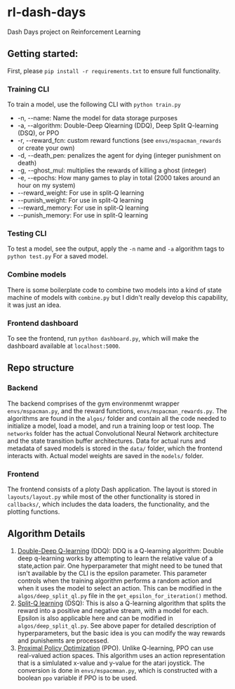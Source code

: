 # rl-dash-days
Dash Days project on Reinforcement Learning

## Getting started:
First, please `pip install -r requirements.txt` to ensure full functionality.

### Training CLI
To train a model, use the following CLI with `python train.py`
* -n, --name: Name the model for data storage purposes
* -a, --algorithm: Double-Deep Qlearning (DDQ), Deep Split Q-learning (DSQ), or PPO
* -r, --reward_fcn: custom reward functions (see `envs/mspacman_rewards` or create your own)
* -d, --death_pen: penalizes the agent for dying (integer punishment on death)
* -g, --ghost_mul: multiplies the rewards of killing a ghost (integer)
* -e, --epochs: How many games to play in total (2000 takes around an hour on my system)
* --reward_weight: For use in split-Q learning
* --punish_weight: For use in split-Q learning
* --reward_memory: For use in split-Q learning
* --punish_memory: For use in split-Q learning

### Testing CLI
To test a model, see the output, apply the `-n` name and `-a` algorithm tags to `python test.py` For a saved model.

### Combine models
There is some boilerplate code to combine two models into a kind of state machine of models with `combine.py` but I didn't really develop this capability, it was just an idea.

### Frontend dashboard
To see the frontend, run `python dashboard.py`, which will make the dashboard available at `localhost:5000`.

## Repo structure
### Backend
The backend comprises of the gym environmenmt wrapper `envs/mspacman.py`, and the reward functions, `envs/mspacman_rewards.py`.  The algorithms are found in the `algos/` folder and contain all the code needed to initialize a model, load a model, and run a training loop or test loop.  The `networks` folder has the actual Convolutional Neural Network architecture and the state transition buffer architectures.  Data for actual runs and metadata of saved models is stored in the `data/` folder, which the frontend interacts with.  Actual model weights are saved in the `models/` folder.

### Frontend
The frontend consists of a ploty Dash application.  The layout is stored in `layouts/layout.py` while most of the other functionality is stored in `callbacks/`, which includes the data loaders, the functionality, and the plotting functions.

## Algorithm Details
1. [Double-Deep Q-learning](https://towardsdatascience.com/double-deep-q-networks-905dd8325412) (DDQ): DDQ is a Q-learning algorithm:  Double deep q-learning works by attempting to learn the relative value of a state,action pair.  One hyperparameter that might need to be tuned that isn't available by the CLI is the epsilon parameter.  This parameter controls when the training algorithm performs a random action and when it uses the model to select an action.  This can be modified in the `algos/deep_split_ql.py` file in the `get_epsilon_for_iteration()` method.
2. [Split-Q learning](https://www.researchgate.net/publication/334081926_Reinforcement_Learning_Models_of_Human_Behavior_Reward_Processing_in_Mental_Disorders) (DSQ):  This is also a Q-learning algorithm that splits the reward into a positive and negative stream, with a model for each.  Epsilon is also applicable here and can be modified in `algos/deep_split_ql.py`.  See above paper for detailed description of hyperparameters, but the basic idea is you can modify the way rewards and punishemts are processed.
3. [Proximal Policy Optimization](https://medium.com/mlearning-ai/ppo-intuitive-guide-to-state-of-the-art-reinforcement-learning-410a41cb675b) (PPO).  Unlike Q-learning, PPO can use real-valued action spaces.  This algorithm uses an action representation that is a simlulated x-value and y-value for the atari joystick.  The conversion is done in `envs/mspacmman.py`, which is constructed with a boolean `ppo` variable if PPO is to be used.

